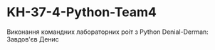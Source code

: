 # KH-37-4-Python-Team4
Виконання командних лабораторних роіт з Python
Denial-Derman: Завдов'єв Денис
